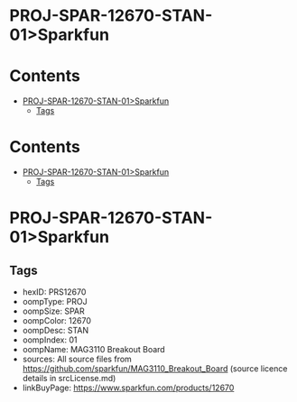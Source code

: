 
PROJ-SPAR-12670-STAN-01>Sparkfun
================================

Contents
========

* [PROJ-SPAR-12670-STAN-01>Sparkfun](#proj-spar-12670-stan-01sparkfun)
	* [Tags](#tags)

Contents
========

* [PROJ-SPAR-12670-STAN-01>Sparkfun](#proj-spar-12670-stan-01sparkfun)
	* [Tags](#tags)

# PROJ-SPAR-12670-STAN-01>Sparkfun

## Tags

- hexID: PRS12670
- oompType: PROJ
- oompSize: SPAR
- oompColor: 12670
- oompDesc: STAN
- oompIndex: 01
- oompName: MAG3110 Breakout Board
- sources: All source files from https://github.com/sparkfun/MAG3110_Breakout_Board (source licence details in srcLicense.md)
- linkBuyPage: https://www.sparkfun.com/products/12670
